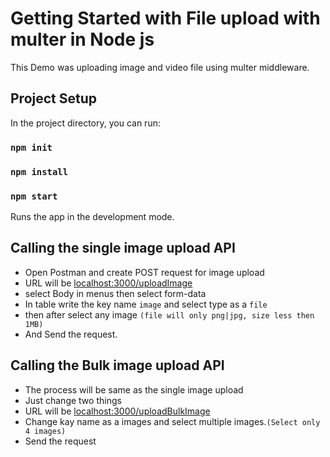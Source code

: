 # Getting Started with File upload with multer in Node js
This Demo was uploading image and video file using multer middleware.

## Project Setup
In the project directory, you can run:

### `npm init`
### `npm install`
### `npm start`

Runs the app in the development mode.

## Calling the single image upload API
- Open Postman and create POST request for image upload
- URL will be [localhost:3000/uploadImage](http://localhost:3000/uploadImage)
- select Body in menus then select form-data
- In table write the key name `image` and select type as a `file`
- then after select any image `(file will only png|jpg, size less then 1MB)`
- And Send the request.

## Calling the Bulk image upload API
- The process will be same as the single image upload
- Just change two things
- URL will be [localhost:3000/uploadBulkImage](http://localhost:3000/uploadBulkImage)
- Change kay name as a images and select multiple images.`(Select only 4 images)`
- Send the request

